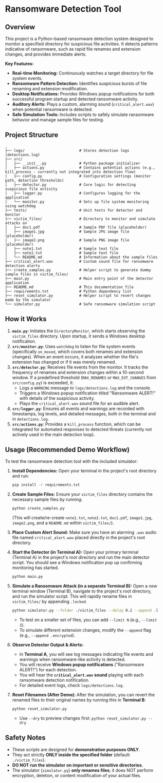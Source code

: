 # Ransomware Detection Tool

## Overview
This project is a Python-based ransomware detection system designed to monitor a specified directory for suspicious file activities. It detects patterns indicative of ransomware, such as rapid file renames and extension changes, and provides immediate alerts.

**Key Features:**
- **Real-time Monitoring:** Continuously watches a target directory for file system events.
- **Ransomware Pattern Detection:** Identifies suspicious bursts of file renaming and extension modification.
- **Desktop Notifications:** Provides Windows popup notifications for both successful program startup and detected ransomware activity.
- **Auditory Alerts:** Plays a custom, alarming sound (`critical_alert.wav`) when potential ransomware is detected.
- **Safe Simulation Tools:** Includes scripts to safely simulate ransomware behavior and manage sample files for testing.

## Project Structure

```
.
├── logs/                         # Stores detection logs (detections.log)
├── src/
│   ├── __init__.py               # Python package initializer
│   ├── actions.py                # Contains potential actions (e.g., kill_process - currently not integrated into detection flow)
│   ├── config.py                 # Configuration settings (monitor path, detection thresholds)
│   ├── detector.py               # Core logic for detecting suspicious file activity
│   ├── logger.py                 # Configures logging for the application
│   └── monitor.py                # Sets up file system monitoring using watchdog
├── tests/                        # Unit tests for detector and monitor
├── victim_files/                 # Directory to monitor and simulate attacks on
│   ├── doc1.pdf                  # Sample PDF file (placeholder)
│   ├── image1.jpg                # Sample JPG image file (placeholder)
│   ├── image2.png                # Sample PNG image file (placeholder)
│   ├── note1.txt                 # Sample text file
│   ├── note2.txt                 # Sample text file
│   └── README.md                 # Information about the sample files
├── critical_alert.wav            # Custom sound file for ransomware detection alerts
├── create_samples.py             # Helper script to generate dummy sample files in victim_files/
├── main.py                       # Main entry point of the detector application
├── README.md                     # This documentation file
├── requirements.txt              # Python dependency list
├── reset_simulator.py            # Helper script to revert changes made by the simulator
└── simulator.py                  # Safe ransomware simulation script
```

## How it Works

1.  **`main.py`**: Initiates the `DirectoryMonitor`, which starts observing the `victim_files` directory. Upon startup, it sends a Windows desktop notification.
2.  **`src/monitor.py`**: Uses `watchdog` to listen for file system events (specifically `on_moved`, which covers both renames and extension changes). When an event occurs, it analyzes whether the file's extension has changed or if it was merely renamed.
3.  **`src/detector.py`**: Receives file events from the monitor. It tracks the frequency of renames and extension changes within a 10-second window. If a predefined threshold (`MAX_RENAMES` or `MAX_EXT_CHANGES` from `src/config.py`) is exceeded, it:
    *   Logs a `WARNING` message to `logs/detections.log` and the console.
    *   Triggers a Windows popup notification titled "Ransomware ALERT!" with details of the suspicious activity.
    *   Plays the `critical_alert.wav` sound file for an audible alert.
4.  **`src/logger.py`**: Ensures all events and warnings are recorded with timestamps, log levels, and detailed messages, both in the terminal and in `detections.log`.
5.  **`src/actions.py`**: Provides a `kill_process` function, which can be integrated for automated responses to detected threats (currently not actively used in the main detection loop).

## Usage (Recommended Demo Workflow)

To test the ransomware detection tool with the included simulator:

1.  **Install Dependencies:**
    Open your terminal in the project's root directory and run:
    ```bash
    pip install -r requirements.txt
    ```

2.  **Create Sample Files:**
    Ensure your `victim_files` directory contains the necessary sample files by running:
    ```bash
    python create_samples.py
    ```
    (This will create/re-create `note1.txt`, `note2.txt`, `doc1.pdf`, `image1.jpg`, `image2.png`, and a `README.md` within `victim_files/`).

3.  **Place Custom Alert Sound:**
    Make sure you have an alarming `.wav` audio file named `critical_alert.wav` placed directly in the project's root directory.

4.  **Start the Detector (in Terminal A):**
    Open your primary terminal (Terminal A) in the project's root directory and run the main detector script. You should see a Windows notification pop up confirming monitoring has started.
    ```bash
    python main.py
    ```

5.  **Simulate a Ransomware Attack (in a separate Terminal B):**
    Open a *new* terminal window (Terminal B), navigate to the project's root directory, and run the simulator script. This will rapidly rename files in `victim_files/` by appending `.locked`.
    ```bash
    python simulator.py --folder ./victim_files --delay 0.2 --append .locked
    ```
    *   To test on a smaller set of files, you can add `--limit N` (e.g., `--limit 3`).
    *   To simulate different extension changes, modify the `--append` flag (e.g., `--append .encrypted`).

6.  **Observe Detector Output & Alerts:**
    *   In **Terminal A**, you will see log messages indicating file events and warnings when ransomware-like activity is detected.
    *   You will receive **Windows popup notifications** ("Ransomware ALERT!") for each detection.
    *   You will hear the **`critical_alert.wav` sound** playing with each ransomware detection notification.
    *   For detailed event logs, check `logs/detections.log`.

7.  **Reset Filenames (After Demo):**
    After the simulation, you can revert the renamed files to their original names by running this in **Terminal B**:
    ```bash
    python reset_simulator.py
    ```
    *   Use `--dry` to preview changes first: `python reset_simulator.py --dry`

## Safety Notes
- These scripts are designed for **demonstration purposes ONLY**.
- They act strictly **ONLY inside the specified folder** (default: `./victim_files`).
- **DO NOT run the simulator on important or sensitive directories.**
- The simulator (`simulator.py`) **only renames files**; it does NOT perform encryption, deletion, or content modification of your actual files. 